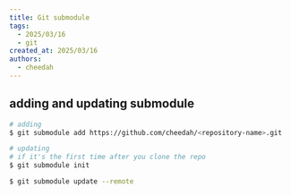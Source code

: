 ```yaml
---
title: Git submodule
tags:
  - 2025/03/16
  - git
created_at: 2025/03/16
authors:
  - cheedah
---
```


## adding and updating submodule
```zsh
# adding
$ git submodule add https://github.com/cheedah/<repository-name>.git

# updating
# if it's the first time after you clone the repo
$ git submodule init

$ git submodule update --remote
```
